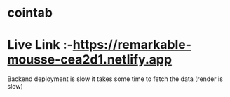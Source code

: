 # cointab

# Live Link :-https://remarkable-mousse-cea2d1.netlify.app
  Backend deployment is slow it takes some time to fetch the data (render is slow)
